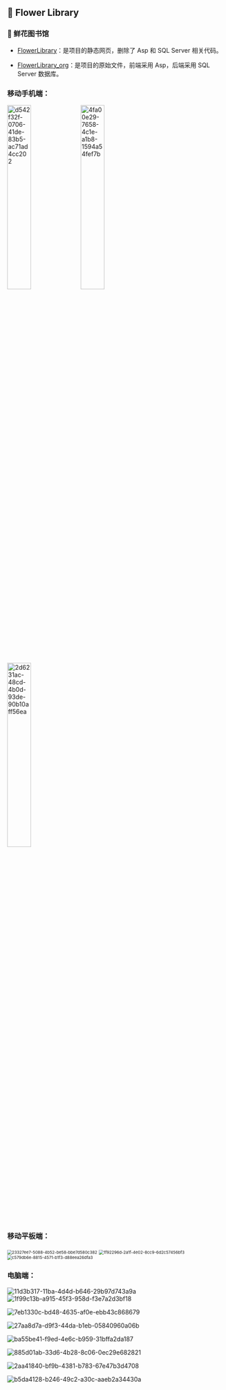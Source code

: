 ## 🌸 Flower Library 

### 🌵 鲜花图书馆 



- [FlowerLibrary](https://github.com/MoxyNJ/FlowerLibrary/tree/master/FlowerLibrary)：是项目的静态网页，删除了 Asp 和 SQL Server 相关代码。

- [FlowerLibrary_org](https://github.com/MoxyNJ/FlowerLibrary/tree/master/FlowerLibrary_org)：是项目的原始文件，前端采用 Asp，后端采用 SQL Server 数据库。



### 移动手机端：

<img src="readme/d542f32f-0706-41de-83b5-ac71ad4cc202.png" alt="d542f32f-0706-41de-83b5-ac71ad4cc202" width="33%" float="left" >
<img src="readme/4fa00e29-7658-4c1e-a1b8-1594a54fef7b.png" alt="4fa00e29-7658-4c1e-a1b8-1594a54fef7b" width="33%" float="left" >
<img src="readme/2d6231ac-48cd-4b0d-93de-90b10aff56ea.png" alt="2d6231ac-48cd-4b0d-93de-90b10aff56ea" width="33%" float="left" >





### 移动平板端：

<img src="readme/23327ee7-5088-4b52-be58-bbe7d580c382.png" alt="23327ee7-5088-4b52-be58-bbe7d580c382" style="zoom:67%;" />

<img src="readme/1f92296d-2a1f-4e02-8cc9-6d2c57456bf3.png" alt="1f92296d-2a1f-4e02-8cc9-6d2c57456bf3" style="zoom:67%;" />

<img src="readme/c579db6e-8815-4571-b1f3-d88eea26dfa3.png" alt="c579db6e-8815-4571-b1f3-d88eea26dfa3" style="zoom:67%;" />



### 电脑端：

<img src="readme/11d3b317-11ba-4d4d-b646-29b97d743a9a.png" alt="11d3b317-11ba-4d4d-b646-29b97d743a9a"  />

<img src="readme/1f99c13b-a915-45f3-958d-f3e7a2d3bf18.png" alt="1f99c13b-a915-45f3-958d-f3e7a2d3bf18"  />

![7eb1330c-bd48-4635-af0e-ebb43c868679](readme/7eb1330c-bd48-4635-af0e-ebb43c868679.png)

![27aa8d7a-d9f3-44da-b1eb-05840960a06b](readme/27aa8d7a-d9f3-44da-b1eb-05840960a06b.png)

![ba55be41-f9ed-4e6c-b959-31bffa2da187](readme/ba55be41-f9ed-4e6c-b959-31bffa2da187.png)

![885d01ab-33d6-4b28-8c06-0ec29e682821](readme/885d01ab-33d6-4b28-8c06-0ec29e682821.png)

![2aa41840-bf9b-4381-b783-67e47b3d4708](readme/2aa41840-bf9b-4381-b783-67e47b3d4708.png)

![b5da4128-b246-49c2-a30c-aaeb2a34430a](readme/b5da4128-b246-49c2-a30c-aaeb2a34430a-16378345120771.png)





















